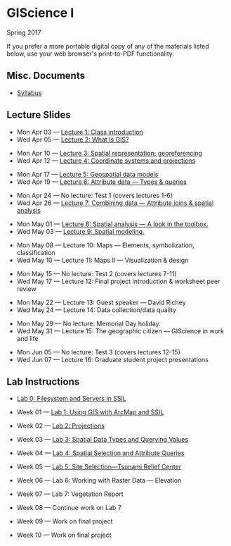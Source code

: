 # GIScience I

Spring 2017

If you prefer a more portable digital copy of any of the materials listed below, use your web browser's print-to-PDF functionality.

## Misc. Documents

* [Syllabus](https://jblairpdx.github.io/GIScience_I/syllabus.html)

## Lecture Slides

<!-- Week 01 -->
* Mon Apr 03 — [Lecture 1: Class introduction](https://jblairpdx.github.io/GIScience_I/slides/lecture_01.html)
* Wed Apr 05 — [Lecture 2: What Is GIS?](https://jblairpdx.github.io/GIScience_I/slides/lecture_02.html)
<!-- Week 02 -->
* Mon Apr 10 — [Lecture 3: Spatial representation; georeferencing](https://jblairpdx.github.io/GIScience_I/slides/lecture_03.html)
* Wed Apr 12 — [Lecture 4: Coordinate systems and projections](https://jblairpdx.github.io/GIScience_I/slides/lecture_04.html)
<!-- Week 03 -->
* Mon Apr 17 — [Lecture 5: Geospatial data models](https://jblairpdx.github.io/GIScience_I/slides/lecture_05.html)
* Wed Apr 19 — [Lecture 6: Attribute data — Types & queries](https://jblairpdx.github.io/GIScience_I/slides/lecture_06.html)
<!-- Week 04 -->
* Mon Apr 24 — No lecture: Test 1 (covers lectures 1-6)
* Wed Apr 26 — [Lecture 7: Combining data — Attribute joins & spatial analysis](https://jblairpdx.github.io/GIScience_I/slides/lecture_07.html)
<!-- Week 05 -->
* Mon May 01 — [Lecture 8: Spatial analysis — A look in the toolbox.](https://jblairpdx.github.io/GIScience_I/slides/lecture_08.html)
* Wed May 03 — [Lecture 9: Spatial modeling.](https://jblairpdx.github.io/GIScience_I/slides/lecture_09.html)
<!-- Week 06 -->
* Mon May 08 — Lecture 10: Maps — Elements, symbolization, classification<!--* Mon May 08 — [Lecture 10: Maps — Elements, symbolization, classification](https://jblairpdx.github.io/GIScience_I/slides/lecture_10.html)-->
* Wed May 10 — Lecture 11: Maps II — Visualization & design<!--* Wed May 10 — [Lecture 11: Maps II — Visualization & design](https://jblairpdx.github.io/GIScience_I/slides/lecture_11.html)-->
<!-- Week 07 -->
* Mon May 15 — No lecture: Test 2 (covers lectures 7-11)
* Wed May 17 — Lecture 12: Final project introduction & worksheet peer review<!--* Wed May 17 — [Lecture 12: Final project introduction; worksheet peer review](https://jblairpdx.github.io/GIScience_I/slides/lecture_12.html)-->
<!-- Week 08 -->
* Mon May 22 — Lecture 13: Guest speaker — David Richey<!--* Mon May 22 — [Lecture 13: Guest speaker — David Richey](https://jblairpdx.github.io/GIScience_I/slides/lecture_13.html)-->
* Wed May 24 — Lecture 14: Data collection/data quality<!--* Wed May 24 — [Lecture 14: Data collection/data quality](https://jblairpdx.github.io/GIScience_I/slides/lecture_14.html)-->
<!-- Week 09 -->
* Mon May 29 — No lecture: Memorial Day holiday.
* Wed May 31 — Lecture 15: The geographic citizen — GIScience in work and life<!--* Wed May 31 — [Lecture 15: The geographic citizen — GIScience in work and life](https://jblairpdx.github.io/GIScience_I/slides/lecture_15.html)-->
<!-- Week 10 -->
* Mon Jun 05 — No lecture: Test 3 (covers lectures 12-15)
* Wed Jun 07 — Lecture 16: Graduate student project presentations<!--* Wed Jun 07 — [Lecture 16: Graduate student project presentations](https://jblairpdx.github.io/GIScience_I/slides/lecture_16.html)-->

## Lab Instructions

* [Lab 0: Filesystem and Servers in SSIL](https://jblairpdx.github.io/GIScience_I/labs/lab_0.html)

* Week 01 — [Lab 1: Using GIS with ArcMap and SSIL](https://jblairpdx.github.io/GIScience_I/labs/lab_1.html)
* Week 02 — [Lab 2: Projections](https://jblairpdx.github.io/GIScience_I/labs/lab_2.html)
* Week 03 — [Lab 3: Spatial Data Types and Querying Values](https://jblairpdx.github.io/GIScience_I/labs/lab_3.html)
* Week 04 — [Lab 4: Spatial Selection and Attribute Queries](https://jblairpdx.github.io/GIScience_I/labs/lab_4.html)
* Week 05 — [Lab 5: Site Selection—Tsunami Relief Center](https://jblairpdx.github.io/GIScience_I/labs/lab_5.html)
* Week 06 — Lab 6: Working with Raster Data — Elevation<!--* Week 06 — [Lab 6: Working with Raster Data — Elevation](https://jblairpdx.github.io/GIScience_I/labs/lab_6.html)-->
* Week 07 — Lab 7: Vegetation Report<!--* Week 07 — [Lab 7: Vegetation Report](https://jblairpdx.github.io/GIScience_I/labs/lab_7.html)-->
* Week 08 — Continue work on Lab 7
* Week 09 — Work on final project
* Week 10 — Work on final project

<!--
## Final project

* [Worksheet](https://jblairpdx.github.io/GIScience_I/project/worksheet.html)
* [Proposal](https://jblairpdx.github.io/GIScience_I/project/proposal.html)
-->
